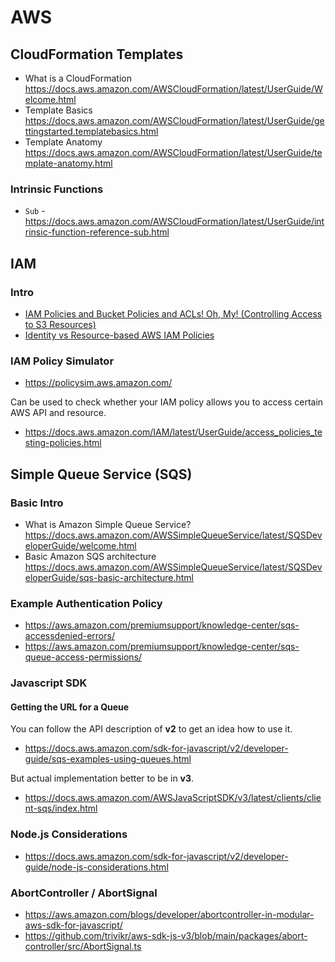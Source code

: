 # AWS

## CloudFormation Templates
- What is a CloudFormation https://docs.aws.amazon.com/AWSCloudFormation/latest/UserGuide/Welcome.html
- Template Basics https://docs.aws.amazon.com/AWSCloudFormation/latest/UserGuide/gettingstarted.templatebasics.html
- Template Anatomy https://docs.aws.amazon.com/AWSCloudFormation/latest/UserGuide/template-anatomy.html


### Intrinsic Functions
- `Sub` - https://docs.aws.amazon.com/AWSCloudFormation/latest/UserGuide/intrinsic-function-reference-sub.html

## IAM

### Intro
- [IAM Policies and Bucket Policies and ACLs! Oh, My! (Controlling Access to S3 Resources)](https://aws.amazon.com/blogs/security/iam-policies-and-bucket-policies-and-acls-oh-my-controlling-access-to-s3-resources/)
- [Identity vs Resource-based AWS IAM Policies](https://sonalake.com/latest/identity-vs-resource-based-aws-iam-policies/)

### IAM Policy Simulator
- https://policysim.aws.amazon.com/

Can be used to check whether your IAM policy allows you to access certain AWS API and resource.
- https://docs.aws.amazon.com/IAM/latest/UserGuide/access_policies_testing-policies.html

## Simple Queue Service (SQS)

### Basic Intro
- What is Amazon Simple Queue Service? https://docs.aws.amazon.com/AWSSimpleQueueService/latest/SQSDeveloperGuide/welcome.html
- Basic Amazon SQS architecture https://docs.aws.amazon.com/AWSSimpleQueueService/latest/SQSDeveloperGuide/sqs-basic-architecture.html

### Example Authentication Policy
- https://aws.amazon.com/premiumsupport/knowledge-center/sqs-accessdenied-errors/
- https://aws.amazon.com/premiumsupport/knowledge-center/sqs-queue-access-permissions/

### Javascript SDK

#### Getting the URL for a Queue
You can follow the API description of __v2__ to get an idea how to use it.
- https://docs.aws.amazon.com/sdk-for-javascript/v2/developer-guide/sqs-examples-using-queues.html

But actual implementation better to be in __v3__.
- https://docs.aws.amazon.com/AWSJavaScriptSDK/v3/latest/clients/client-sqs/index.html

### Node.js Considerations
- https://docs.aws.amazon.com/sdk-for-javascript/v2/developer-guide/node-js-considerations.html

### AbortController / AbortSignal
- https://aws.amazon.com/blogs/developer/abortcontroller-in-modular-aws-sdk-for-javascript/
- https://github.com/trivikr/aws-sdk-js-v3/blob/main/packages/abort-controller/src/AbortSignal.ts

